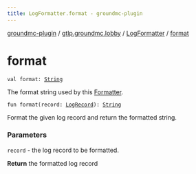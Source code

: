 ```yaml
---
title: LogFormatter.format - groundmc-plugin
---
```


[groundmc-plugin](../../index.html) / [gtlp.groundmc.lobby](../index.html) / [LogFormatter](index.html) / [format](.)

# format

`val format: `[`String`](https://kotlinlang.org/api/latest/jvm/stdlib/kotlin/-string/index.html)

The format string used by this [Formatter](http://docs.oracle.com/javase/6/docs/api/java/util/logging/Formatter.html).

`fun format(record: `[`LogRecord`](http://docs.oracle.com/javase/6/docs/api/java/util/logging/LogRecord.html)`): `[`String`](https://kotlinlang.org/api/latest/jvm/stdlib/kotlin/-string/index.html)

Format the given log record and return the formatted string.

### Parameters

`record` - the log record to be formatted.

**Return**
the formatted log record


